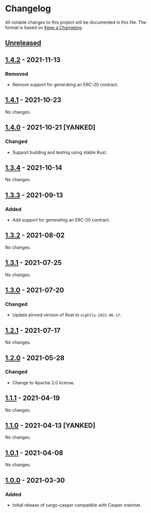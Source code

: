 # Changelog

All notable changes to this project will be documented in this file.  The format is based on [Keep a Changelog].

[comment]: <> (Added:      new features)
[comment]: <> (Changed:    changes in existing functionality)
[comment]: <> (Deprecated: soon-to-be removed features)
[comment]: <> (Removed:    now removed features)
[comment]: <> (Fixed:      any bug fixes)
[comment]: <> (Security:   in case of vulnerabilities)



## [Unreleased]



## [1.4.2] - 2021-11-13

### Removed
* Remove support for generating an ERC-20 contract.



## [1.4.1] - 2021-10-23

No changes.



## [1.4.0] - 2021-10-21 [YANKED]

### Changed
* Support building and testing using stable Rust.



## [1.3.4] - 2021-10-14

No changes.



## [1.3.3] - 2021-09-13

### Added
* Add support for generating an ERC-20 contract.



## [1.3.2] - 2021-08-02

No changes.



## [1.3.1] - 2021-07-25

No changes.



## [1.3.0] - 2021-07-20

### Changed
* Update pinned version of Rust to `nightly-2021-06-17`.



## [1.2.1] - 2021-07-17

No changes.



## [1.2.0] - 2021-05-28

### Changed
* Change to Apache 2.0 license.



## [1.1.1] - 2021-04-19

No changes.



## [1.1.0] - 2021-04-13 [YANKED]

No changes.



## [1.0.1] - 2021-04-08

No changes.



## [1.0.0] - 2021-03-30

### Added
* Initial release of cargo-casper compatible with Casper mainnet.



[Keep a Changelog]: https://keepachangelog.com/en/1.0.0
[unreleased]: https://github.com/casper-ecosystem/cargo-casper/compare/v1.4.2...main
[1.4.2]: https://github.com/casper-ecosystem/cargo-casper/compare/v1.4.1...v1.4.2
[1.4.1]: https://github.com/casper-ecosystem/cargo-casper/compare/v1.4.0...v1.4.1
[1.4.0]: https://github.com/casper-ecosystem/cargo-casper/compare/v1.3.3...v1.4.0
[1.3.4]: https://github.com/casper-ecosystem/cargo-casper/compare/v1.3.3...v1.3.4
[1.3.3]: https://github.com/casper-ecosystem/cargo-casper/compare/v1.3.2...v1.3.3
[1.3.2]: https://github.com/casper-ecosystem/cargo-casper/compare/v1.3.1...v1.3.2
[1.3.1]: https://github.com/casper-ecosystem/cargo-casper/compare/v1.3.0...v1.3.1
[1.3.0]: https://github.com/casper-ecosystem/cargo-casper/compare/v1.2.1...v1.3.0
[1.2.1]: https://github.com/casper-ecosystem/cargo-casper/compare/v1.2.0...v1.2.1
[1.2.0]: https://github.com/casper-ecosystem/cargo-casper/compare/v1.1.1...v1.2.0
[1.1.1]: https://github.com/casper-ecosystem/cargo-casper/compare/v1.1.0...v1.1.1
[1.1.0]: https://github.com/casper-ecosystem/cargo-casper/compare/v1.0.1...v1.1.0
[1.0.1]: https://github.com/casper-ecosystem/cargo-casper/compare/v1.0.0...v1.0.1
[1.0.0]: https://github.com/casper-ecosystem/cargo-casper/tree/v1.0.0

